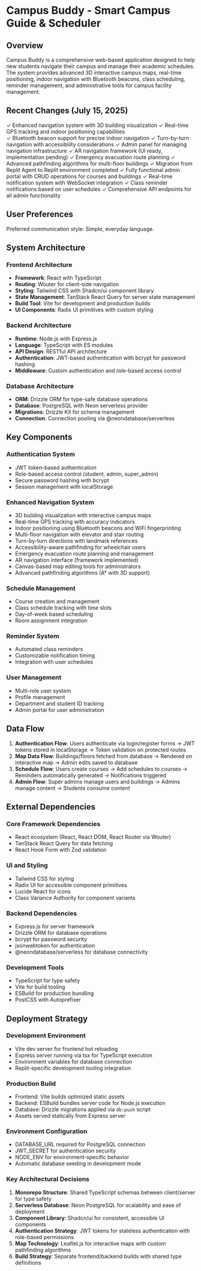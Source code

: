 # Campus Buddy - Smart Campus Guide & Scheduler

## Overview

Campus Buddy is a comprehensive web-based application designed to help new students navigate their campus and manage their academic schedules. The system provides advanced 3D interactive campus maps, real-time positioning, indoor navigation with Bluetooth beacons, class scheduling, reminder management, and administrative tools for campus facility management.

## Recent Changes (July 15, 2025)

✓ Enhanced navigation system with 3D building visualization
✓ Real-time GPS tracking and indoor positioning capabilities  
✓ Bluetooth beacon support for precise indoor navigation
✓ Turn-by-turn navigation with accessibility considerations
✓ Admin panel for managing navigation infrastructure
✓ AR navigation framework (UI ready, implementation pending)
✓ Emergency evacuation route planning
✓ Advanced pathfinding algorithms for multi-floor buildings
✓ Migration from Replit Agent to Replit environment completed
✓ Fully functional admin portal with CRUD operations for courses and buildings
✓ Real-time notification system with WebSocket integration
✓ Class reminder notifications based on user schedules
✓ Comprehensive API endpoints for all admin functionality

## User Preferences

Preferred communication style: Simple, everyday language.

## System Architecture

### Frontend Architecture
- **Framework**: React with TypeScript
- **Routing**: Wouter for client-side navigation
- **Styling**: Tailwind CSS with Shadcn/ui component library
- **State Management**: TanStack React Query for server state management
- **Build Tool**: Vite for development and production builds
- **UI Components**: Radix UI primitives with custom styling

### Backend Architecture
- **Runtime**: Node.js with Express.js
- **Language**: TypeScript with ES modules
- **API Design**: RESTful API architecture
- **Authentication**: JWT-based authentication with bcrypt for password hashing
- **Middleware**: Custom authentication and role-based access control

### Database Architecture
- **ORM**: Drizzle ORM for type-safe database operations
- **Database**: PostgreSQL with Neon serverless provider
- **Migrations**: Drizzle Kit for schema management
- **Connection**: Connection pooling via @neondatabase/serverless

## Key Components

### Authentication System
- JWT token-based authentication
- Role-based access control (student, admin, super_admin)
- Secure password hashing with bcrypt
- Session management with localStorage

### Enhanced Navigation System
- 3D building visualization with interactive campus maps
- Real-time GPS tracking with accuracy indicators
- Indoor positioning using Bluetooth beacons and WiFi fingerprinting
- Multi-floor navigation with elevator and stair routing
- Turn-by-turn directions with landmark references
- Accessibility-aware pathfinding for wheelchair users
- Emergency evacuation route planning and management
- AR navigation interface (framework implemented)
- Canvas-based map editing tools for administrators
- Advanced pathfinding algorithms (A* with 3D support)

### Schedule Management
- Course creation and management
- Class schedule tracking with time slots
- Day-of-week based scheduling
- Room assignment integration

### Reminder System
- Automated class reminders
- Customizable notification timing
- Integration with user schedules

### User Management
- Multi-role user system
- Profile management
- Department and student ID tracking
- Admin portal for user administration

## Data Flow

1. **Authentication Flow**: Users authenticate via login/register forms → JWT tokens stored in localStorage → Token validation on protected routes
2. **Map Data Flow**: Buildings/floors fetched from database → Rendered on interactive map → Admin edits saved to database
3. **Schedule Flow**: Users create courses → Add schedules to courses → Reminders automatically generated → Notifications triggered
4. **Admin Flow**: Super admins manage users and buildings → Admins manage content → Students consume content

## External Dependencies

### Core Framework Dependencies
- React ecosystem (React, React DOM, React Router via Wouter)
- TanStack React Query for data fetching
- React Hook Form with Zod validation

### UI and Styling
- Tailwind CSS for styling
- Radix UI for accessible component primitives
- Lucide React for icons
- Class Variance Authority for component variants

### Backend Dependencies
- Express.js for server framework
- Drizzle ORM for database operations
- bcrypt for password security
- jsonwebtoken for authentication
- @neondatabase/serverless for database connectivity

### Development Tools
- TypeScript for type safety
- Vite for build tooling
- ESBuild for production bundling
- PostCSS with Autoprefixer

## Deployment Strategy

### Development Environment
- Vite dev server for frontend hot reloading
- Express server running via tsx for TypeScript execution
- Environment variables for database connection
- Replit-specific development tooling integration

### Production Build
- Frontend: Vite builds optimized static assets
- Backend: ESBuild bundles server code for Node.js execution
- Database: Drizzle migrations applied via `db:push` script
- Assets served statically from Express server

### Environment Configuration
- DATABASE_URL required for PostgreSQL connection
- JWT_SECRET for authentication security
- NODE_ENV for environment-specific behavior
- Automatic database seeding in development mode

### Key Architectural Decisions

1. **Monorepo Structure**: Shared TypeScript schemas between client/server for type safety
2. **Serverless Database**: Neon PostgreSQL for scalability and ease of deployment
3. **Component Library**: Shadcn/ui for consistent, accessible UI components
4. **Authentication Strategy**: JWT tokens for stateless authentication with role-based permissions
5. **Map Technology**: Leaflet.js for interactive maps with custom pathfinding algorithms
6. **Build Strategy**: Separate frontend/backend builds with shared type definitions